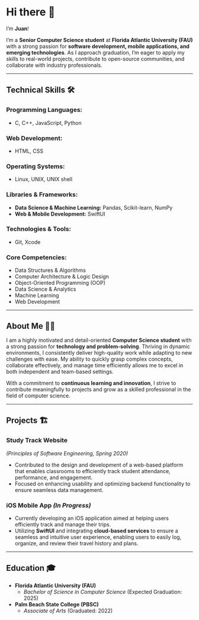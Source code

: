 # Hi there 👋  
I’m **Juan**!  

I’m a **Senior Computer Science student** at **Florida Atlantic University (FAU)** with a strong passion for **software development, mobile applications, and emerging technologies**. As I approach graduation, I’m eager to apply my skills to real-world projects, contribute to open-source communities, and collaborate with industry professionals.  

---

## **Technical Skills** 🛠️ 

### **Programming Languages:**  
- C, C++, JavaScript, Python  

### **Web Development:**  
- HTML, CSS  

### **Operating Systems:**  
- Linux, UNIX, UNIX shell  

### **Libraries & Frameworks:**  
- **Data Science & Machine Learning:** Pandas, Scikit-learn, NumPy  
- **Web & Mobile Development:** SwiftUI  

### **Technologies & Tools:**  
- Git, Xcode  

### **Core Competencies:**  
-  Data Structures & Algorithms  
-  Computer Architecture & Logic Design  
-  Object-Oriented Programming (OOP)  
-  Data Science & Analytics  
-  Machine Learning  
-  Web Development  

---

## **About Me** 👨‍💻  

I am a highly motivated and detail-oriented **Computer Science student** with a strong passion for **technology and problem-solving**. Thriving in dynamic environments, I consistently deliver high-quality work while adapting to new challenges with ease. My ability to quickly grasp complex concepts, collaborate effectively, and manage time efficiently allows me to excel in both independent and team-based settings.  

With a commitment to **continuous learning and innovation**, I strive to contribute meaningfully to projects and grow as a skilled professional in the field of computer science.  

---

## **Projects** 🏗️  

### **Study Track Website**  
*(Principles of Software Engineering, Spring 2020)*  
- Contributed to the design and development of a web-based platform that enables classrooms to efficiently track student attendance, performance, and engagement.  
- Focused on enhancing usability and optimizing backend functionality to ensure seamless data management.  

### **iOS Mobile App** *(In Progress)*  
- Currently developing an iOS application aimed at helping users efficiently track and manage their trips.  
- Utilizing **SwiftUI** and integrating **cloud-based services** to ensure a seamless and intuitive user experience, enabling users to easily log, organize, and review their travel history and plans.  

---

## **Education** 🎓  
- **Florida Atlantic University (FAU)**  
  - *Bachelor of Science in Computer Science* (Expected Graduation: 2025)  
- **Palm Beach State College (PBSC)**  
  - *Associate of Arts* (Graduated: 2022)  
